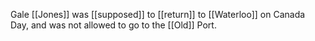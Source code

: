 Gale [[Jones]] was [[supposed]] to [[return]] to [[Waterloo]] on Canada Day, and was not allowed to go to the [[Old]] Port.  